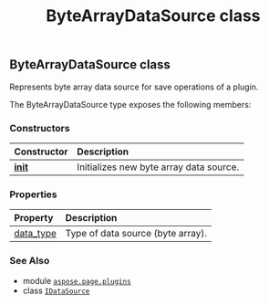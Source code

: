 ﻿---
title: ByteArrayDataSource class
second_title: Aspose.Page for Python via .NET API References
description: 
type: docs
weight: 10
url: /python-net/aspose.page.plugins/bytearraydatasource/
is_root: false
---

## ByteArrayDataSource class

Represents byte array data source for save operations of a plugin.



The ByteArrayDataSource type exposes the following members:

### Constructors
| Constructor | Description |
| :- | :- |
| [__init__](/page/python-net/aspose.page.plugins/bytearraydatasource/__init__/#) | Initializes new byte array data source. |


### Properties
| Property | Description |
| :- | :- |
| [data_type](/page/python-net/aspose.page.plugins/bytearraydatasource/data_type) | Type of data source (byte array). |



### See Also
* module [`aspose.page.plugins`](..)
* class [`IDataSource`](/page/python-net/aspose.page.plugins/idatasource)

